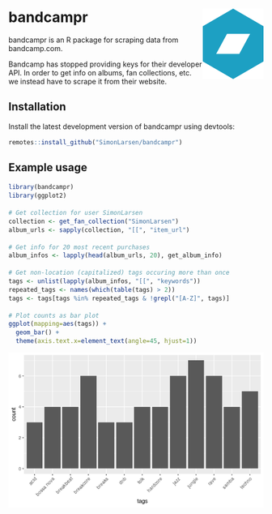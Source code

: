 # bandcampr <img src="man/figures/logo.png" align="right" width="120">

bandcampr is an R package for scraping data from bandcamp.com.

Bandcamp has stopped providing keys for their developer API. In order to get info on albums, fan collections, etc. we instead have to scrape it from their website.

## Installation

Install the latest development version of bandcampr using devtools:

```r
remotes::install_github("SimonLarsen/bandcampr")
```

## Example usage

```r
library(bandcampr)
library(ggplot2)

# Get collection for user SimonLarsen
collection <- get_fan_collection("SimonLarsen")
album_urls <- sapply(collection, "[[", "item_url")

# Get info for 20 most recent purchases
album_infos <- lapply(head(album_urls, 20), get_album_info)

# Get non-location (capitalized) tags occuring more than once
tags <- unlist(lapply(album_infos, "[[", "keywords"))
repeated_tags <- names(which(table(tags) > 2))
tags <- tags[tags %in% repeated_tags & !grepl("[A-Z]", tags)]

# Plot counts as bar plot
ggplot(mapping=aes(tags)) +
  geom_bar() +
  theme(axis.text.x=element_text(angle=45, hjust=1))
```
<img src="man/figures/tags_barplot.png">
